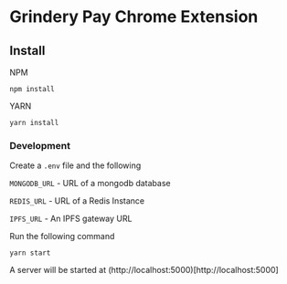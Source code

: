 # Grindery Pay Chrome Extension


## Install

NPM

```
npm install
```

YARN

```
yarn install
```

### Development

Create a `.env` file and the following 

`MONGODB_URL` - URL of a mongodb database

`REDIS_URL` - URL of a Redis Instance

`IPFS_URL` - An IPFS gateway URL

Run the following command
```
yarn start
```

A server will be started at (http://localhost:5000)[http://localhost:5000]
